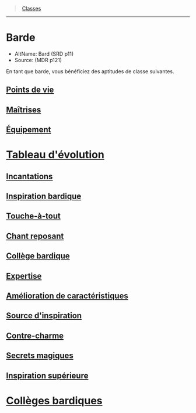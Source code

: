 ﻿---
!ClassItem
Name: Barde
AltName: Bard (SRD p11)
Source: (MDR p121)
Id: bard_hd.md#barde
RootId: bard_hd.md
ParentLink: classes_hd.md
ParentName: Classes
NameLevel: 1
Attributes: {}
AttributesDictionary: >+
  {}

---
>  [Classes](hd_classes.md)

---


# Barde

- AltName: Bard (SRD p11)
- Source: (MDR p121)

En tant que barde, vous bénéficiez des aptitudes de classe suivantes.



## [Points de vie](hd_bard_points_de_vie.md)



## [Maîtrises](hd_bard_maitrises.md)



## [Équipement](hd_bard_equipement.md)



# [Tableau d'évolution](hd_bard_tableau_devolution.md)



## [Incantations](hd_bard_incantations.md)



## [Inspiration bardique](hd_bard_inspiration_bardique.md)



## [Touche-à-tout](hd_bard_touche_a_tout.md)



## [Chant reposant](hd_bard_chant_reposant.md)



## [Collège bardique](hd_bard_college_bardique.md)



## [Expertise](hd_bard_expertise.md)



## [Amélioration de caractéristiques](hd_bard_amelioration_de_caracteristiques.md)



## [Source d'inspiration](hd_bard_source_dinspiration.md)



## [Contre-charme](hd_bard_contre_charme.md)



## [Secrets magiques](hd_bard_secrets_magiques.md)



## [Inspiration supérieure](hd_bard_inspiration_superieure.md)



# [Collèges bardiques](hd_bard_colleges_bardiques.md)

